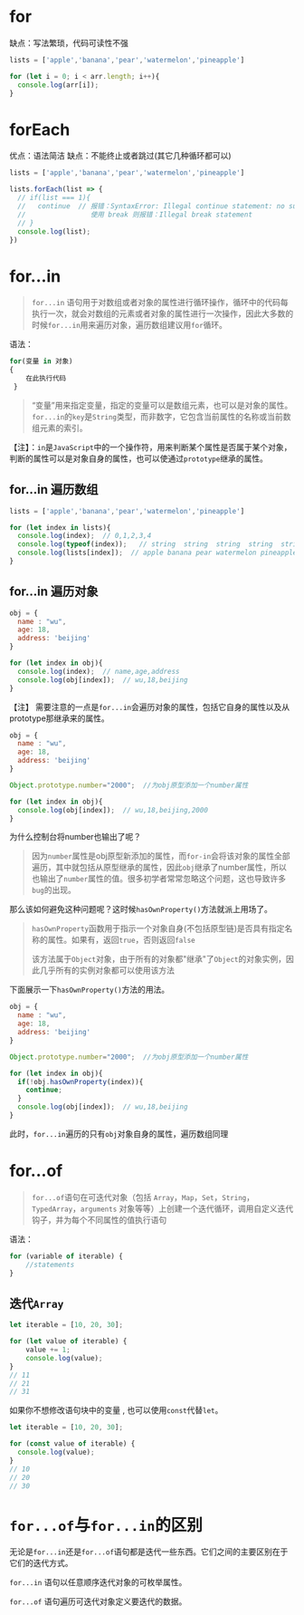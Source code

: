 # for
 缺点：写法繁琐，代码可读性不强
```javascript
lists = ['apple','banana','pear','watermelon','pineapple']

for (let i = 0; i < arr.length; i++){
  console.log(arr[i]);
}

```

# forEach
优点：语法简洁
缺点：不能终止或者跳过(其它几种循环都可以)
```javascript
lists = ['apple','banana','pear','watermelon','pineapple']

lists.forEach(list => {
  // if(list === 1){
  //   continue  // 报错：SyntaxError: Illegal continue statement: no surrounding iteration statement
  //                使用 break 则报错：Illegal break statement
  // }
  console.log(list);
})
```
# for...in
>`for...in` 语句用于对数组或者对象的属性进行循环操作，循环中的代码每执行一次，就会对数组的元素或者对象的属性进行一次操作，因此大多数的时候`for...in`用来遍历对象，遍历数组建议用`for`循环。

语法：
```javascript
for(变量 in 对象)
{
    在此执行代码
 }
 ```
>“变量”用来指定变量，指定的变量可以是数组元素，也可以是对象的属性。`for...in`的`key`是`String`类型，而非数字，它包含当前属性的名称或当前数组元素的索引。

【注】：`in`是`JavaScript`中的一个操作符，用来判断某个属性是否属于某个对象，判断的属性可以是对象自身的属性，也可以使通过`prototype`继承的属性。

## for...in 遍历数组
```javascript
lists = ['apple','banana','pear','watermelon','pineapple']

for (let index in lists){
  console.log(index);  // 0,1,2,3,4   
  console.log(typeof(index));   // string  string  string  string  string
  console.log(lists[index]);  // apple banana pear watermelon pineapple
}
```

## for...in 遍历对象
```javascript
obj = {
  name : "wu",
  age: 18,
  address: 'beijing'
}

for (let index in obj){
  console.log(index);  // name,age,address
  console.log(obj[index]);  // wu,18,beijing
}
```
【注】 需要注意的一点是`for...in`会遍历对象的属性，包括它自身的属性以及从prototype那继承来的属性。
```JavaScript
obj = {
  name : "wu",
  age: 18,
  address: 'beijing'
}

Object.prototype.number="2000";  //为obj原型添加一个number属性

for (let index in obj){
  console.log(obj[index]);  // wu,18,beijing,2000
}
```
为什么控制台将number也输出了呢？
>因为`number`属性是obj原型新添加的属性，而`for-in`会将该对象的属性全部遍历，其中就包括从原型继承的属性，因此`obj`继承了number属性，所以也输出了`number`属性的值。很多初学者常常忽略这个问题，这也导致许多`bug`的出现。

那么该如何避免这种问题呢？这时候`hasOwnProperty()`方法就派上用场了。
>`hasOwnProperty`函数用于指示一个对象自身(不包括原型链)是否具有指定名称的属性。如果有，返回`true`，否则返回`false`
>
>该方法属于`Object`对象，由于所有的对象都"继承"了`Object`的对象实例，因此几乎所有的实例对象都可以使用该方法

下面展示一下`hasOwnProperty()`方法的用法。
```javascript
obj = {
  name : "wu",
  age: 18,
  address: 'beijing'
}

Object.prototype.number="2000";  //为obj原型添加一个number属性

for (let index in obj){
  if(!obj.hasOwnProperty(index)){
    continue;
  }
  console.log(obj[index]);  // wu,18,beijing 
}
```
此时，`for...in`遍历的只有`obj`对象自身的属性，遍历数组同理

# for...of
>`for...of`语句在可迭代对象（包括 `Array`，`Map`，`Set`，`String`，`TypedArray`，`arguments` 对象等等）上创建一个迭代循环，调用自定义迭代钩子，并为每个不同属性的值执行语句

语法：
```javascript
for (variable of iterable) {
    //statements
}
```
## 迭代`Array`
```javascript
let iterable = [10, 20, 30];

for (let value of iterable) {
    value += 1;
    console.log(value);
}
// 11
// 21
// 31
```

如果你不想修改语句块中的变量 , 也可以使用`const`代替`let`。

```javascript
let iterable = [10, 20, 30];

for (const value of iterable) {
  console.log(value);
}
// 10
// 20
// 30
```
# `for...of`与`for...in`的区别
无论是`for...in`还是`for...of`语句都是迭代一些东西。它们之间的主要区别在于它们的迭代方式。

`for...in` 语句以任意顺序迭代对象的可枚举属性。

`for...of` 语句遍历可迭代对象定义要迭代的数据。
